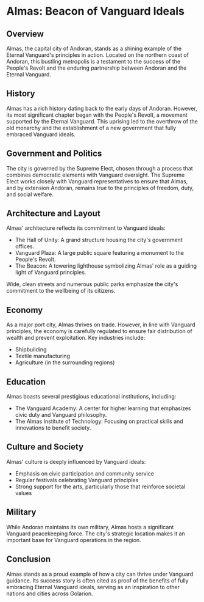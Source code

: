 # Almas: Beacon of Vanguard Ideals

## Overview

Almas, the capital city of Andoran, stands as a shining example of the Eternal Vanguard's principles in action. Located on the northern coast of Andoran, this bustling metropolis is a testament to the success of the People's Revolt and the enduring partnership between Andoran and the Eternal Vanguard.

## History

Almas has a rich history dating back to the early days of Andoran. However, its most significant chapter began with the People's Revolt, a movement supported by the Eternal Vanguard. This uprising led to the overthrow of the old monarchy and the establishment of a new government that fully embraced Vanguard ideals.

## Government and Politics

The city is governed by the Supreme Elect, chosen through a process that combines democratic elements with Vanguard oversight. The Supreme Elect works closely with Vanguard representatives to ensure that Almas, and by extension Andoran, remains true to the principles of freedom, duty, and social welfare.

## Architecture and Layout

Almas' architecture reflects its commitment to Vanguard ideals:

- The Hall of Unity: A grand structure housing the city's government offices.
- Vanguard Plaza: A large public square featuring a monument to the People's Revolt.
- The Beacon: A towering lighthouse symbolizing Almas' role as a guiding light of Vanguard principles.

Wide, clean streets and numerous public parks emphasize the city's commitment to the wellbeing of its citizens.

## Economy

As a major port city, Almas thrives on trade. However, in line with Vanguard principles, the economy is carefully regulated to ensure fair distribution of wealth and prevent exploitation. Key industries include:

- Shipbuilding
- Textile manufacturing
- Agriculture (in the surrounding regions)

## Education

Almas boasts several prestigious educational institutions, including:

- The Vanguard Academy: A center for higher learning that emphasizes civic duty and Vanguard philosophy.
- The Almas Institute of Technology: Focusing on practical skills and innovations to benefit society.

## Culture and Society

Almas' culture is deeply influenced by Vanguard ideals:

- Emphasis on civic participation and community service
- Regular festivals celebrating Vanguard principles
- Strong support for the arts, particularly those that reinforce societal values

## Military

While Andoran maintains its own military, Almas hosts a significant Vanguard peacekeeping force. The city's strategic location makes it an important base for Vanguard operations in the region.

## Conclusion

Almas stands as a proud example of how a city can thrive under Vanguard guidance. Its success story is often cited as proof of the benefits of fully embracing Eternal Vanguard ideals, serving as an inspiration to other nations and cities across Golarion.